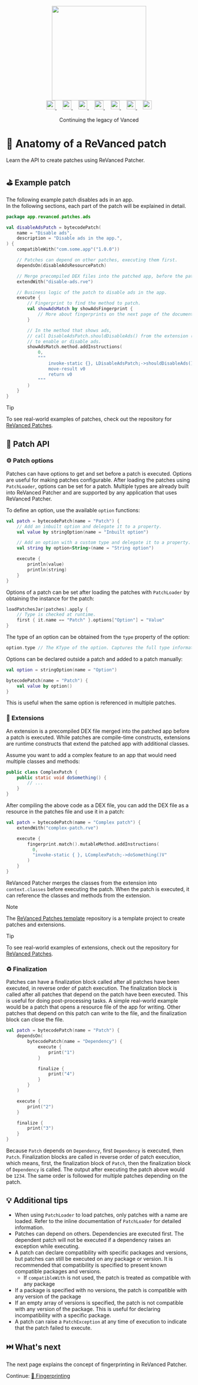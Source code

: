 <p align="center">
  <picture>
    <source
      width="256px"
      media="(prefers-color-scheme: dark)"
      srcset="../assets/revanced-headline/revanced-headline-vertical-dark.svg"
    >
    <img 
      width="256px"
      src="../assets/revanced-headline/revanced-headline-vertical-light.svg"
    >
  </picture>
  <br>
  <a href="https://revanced.app/">
     <picture>
         <source height="24px" media="(prefers-color-scheme: dark)" srcset="../assets/revanced-logo/revanced-logo.svg" />
         <img height="24px" src="../assets/revanced-logo/revanced-logo.svg" />
     </picture>
   </a>&nbsp;&nbsp;&nbsp;
   <a href="https://github.com/ReVanced">
       <picture>
           <source height="24px" media="(prefers-color-scheme: dark)" srcset="https://i.ibb.co/dMMmCrW/Git-Hub-Mark.png" />
           <img height="24px" src="https://i.ibb.co/9wV3HGF/Git-Hub-Mark-Light.png" />
       </picture>
   </a>&nbsp;&nbsp;&nbsp;
   <a href="http://revanced.app/discord">
       <picture>
           <source height="24px" media="(prefers-color-scheme: dark)" srcset="https://user-images.githubusercontent.com/13122796/178032563-d4e084b7-244e-4358-af50-26bde6dd4996.png" />
           <img height="24px" src="https://user-images.githubusercontent.com/13122796/178032563-d4e084b7-244e-4358-af50-26bde6dd4996.png" />
       </picture>
   </a>&nbsp;&nbsp;&nbsp;
   <a href="https://reddit.com/r/revancedapp">
       <picture>
           <source height="24px" media="(prefers-color-scheme: dark)" srcset="https://user-images.githubusercontent.com/13122796/178032351-9d9d5619-8ef7-470a-9eec-2744ece54553.png" />
           <img height="24px" src="https://user-images.githubusercontent.com/13122796/178032351-9d9d5619-8ef7-470a-9eec-2744ece54553.png" />
       </picture>
   </a>&nbsp;&nbsp;&nbsp;
   <a href="https://t.me/app_revanced">
      <picture>
         <source height="24px" media="(prefers-color-scheme: dark)" srcset="https://user-images.githubusercontent.com/13122796/178032213-faf25ab8-0bc3-4a94-a730-b524c96df124.png" />
         <img height="24px" src="https://user-images.githubusercontent.com/13122796/178032213-faf25ab8-0bc3-4a94-a730-b524c96df124.png" />
      </picture>
   </a>&nbsp;&nbsp;&nbsp;
   <a href="https://x.com/revancedapp">
      <picture>
         <source media="(prefers-color-scheme: dark)" srcset="https://user-images.githubusercontent.com/93124920/270180600-7c1b38bf-889b-4d68-bd5e-b9d86f91421a.png">
         <img height="24px" src="https://user-images.githubusercontent.com/93124920/270108715-d80743fa-b330-4809-b1e6-79fbdc60d09c.png" />
      </picture>
   </a>&nbsp;&nbsp;&nbsp;
   <a href="https://www.youtube.com/@ReVanced">
      <picture>
         <source height="24px" media="(prefers-color-scheme: dark)" srcset="https://user-images.githubusercontent.com/13122796/178032714-c51c7492-0666-44ac-99c2-f003a695ab50.png" />
         <img height="24px" src="https://user-images.githubusercontent.com/13122796/178032714-c51c7492-0666-44ac-99c2-f003a695ab50.png" />
     </picture>
   </a>
   <br>
   <br>
   Continuing the legacy of Vanced
</p>

# 🧩 Anatomy of a ReVanced patch

Learn the API to create patches using ReVanced Patcher.

## ⛳️ Example patch

The following example patch disables ads in an app.  
In the following sections, each part of the patch will be explained in detail.

```kt
package app.revanced.patches.ads

val disableAdsPatch = bytecodePatch(
    name = "Disable ads",
    description = "Disable ads in the app.",
) {
    compatibleWith("com.some.app"("1.0.0"))

    // Patches can depend on other patches, executing them first.
    dependsOn(disableAdsResourcePatch)

    // Merge precompiled DEX files into the patched app, before the patch is executed.
    extendWith("disable-ads.rve")

    // Business logic of the patch to disable ads in the app.
    execute {
        // Fingerprint to find the method to patch.
        val showAdsMatch by showAdsFingerprint {
            // More about fingerprints on the next page of the documentation.
        }

        // In the method that shows ads,
        // call DisableAdsPatch.shouldDisableAds() from the extension (precompiled DEX file)
        // to enable or disable ads.
        showAdsMatch.method.addInstructions(
            0,
            """
                invoke-static {}, LDisableAdsPatch;->shouldDisableAds()Z
                move-result v0
                return v0
            """
        )
    }
}
```

> [!TIP]
> To see real-world examples of patches,
> check out the repository for [ReVanced Patches](https://github.com/revanced/revanced-patches).

## 🧩 Patch API

### ⚙️ Patch options

Patches can have options to get and set before a patch is executed.
Options are useful for making patches configurable.
After loading the patches using `PatchLoader`, options can be set for a patch.
Multiple types are already built into ReVanced Patcher and are supported by any application that uses ReVanced Patcher.

To define an option, use the available `option` functions:

```kt
val patch = bytecodePatch(name = "Patch") {
    // Add an inbuilt option and delegate it to a property.
    val value by stringOption(name = "Inbuilt option")

    // Add an option with a custom type and delegate it to a property.
    val string by option<String>(name = "String option")

    execute {
        println(value)
        println(string)
    }
}
```

Options of a patch can be set after loading the patches with `PatchLoader` by obtaining the instance for the patch:

```kt
loadPatchesJar(patches).apply {
    // Type is checked at runtime.
    first { it.name == "Patch" }.options["Option"] = "Value"
}
```

The type of an option can be obtained from the `type` property of the option:

```kt
option.type // The KType of the option. Captures the full type information of the option.
```

Options can be declared outside a patch and added to a patch manually:

```kt
val option = stringOption(name = "Option")

bytecodePatch(name = "Patch") {
    val value by option()
}
```

This is useful when the same option is referenced in multiple patches.

### 🧩 Extensions

An extension is a precompiled DEX file merged into the patched app before a patch is executed.
While patches are compile-time constructs, extensions are runtime constructs
that extend the patched app with additional classes.

Assume you want to add a complex feature to an app that would need multiple classes and methods:

```java
public class ComplexPatch {
    public static void doSomething() {
        // ...
    }
}
```

After compiling the above code as a DEX file, you can add the DEX file as a resource in the patches file
and use it in a patch:

```kt
val patch = bytecodePatch(name = "Complex patch") {
    extendWith("complex-patch.rve")

    execute {
        fingerprint.match().mutableMethod.addInstructions(
          0,
          "invoke-static { }, LComplexPatch;->doSomething()V"
        )
    }
}
```

ReVanced Patcher merges the classes from the extension into `context.classes` before executing the patch.
When the patch is executed, it can reference the classes and methods from the extension.

> [!NOTE]
>
> The [ReVanced Patches template](https://github.com/ReVanced/revanced-patches-template) repository
> is a template project to create patches and extensions.

> [!TIP]
> To see real-world examples of extensions,
> check out the repository for [ReVanced Patches](https://github.com/revanced/revanced-patches).

### ♻️ Finalization

Patches can have a finalization block called after all patches have been executed, in reverse order of patch execution.
The finalization block is called after all patches that depend on the patch have been executed.
This is useful for doing post-processing tasks.
A simple real-world example would be a patch that opens a resource file of the app for writing.
Other patches that depend on this patch can write to the file, and the finalization block can close the file.

```kt
val patch = bytecodePatch(name = "Patch") {
    dependsOn(
        bytecodePatch(name = "Dependency") {
            execute {
                print("1")
            }

            finalize {
                print("4")
            }
        }
    )

    execute {
        print("2")
    }

    finalize {
        print("3")
    }
}
```

Because `Patch` depends on `Dependency`, first `Dependency` is executed, then `Patch`.
Finalization blocks are called in reverse order of patch execution, which means,
first, the finalization block of `Patch`, then the finalization block of `Dependency` is called.
The output after executing the patch above would be `1234`.
The same order is followed for multiple patches depending on the patch.

## 💡 Additional tips

- When using `PatchLoader` to load patches, only patches with a name are loaded.
  Refer to the inline documentation of `PatchLoader` for detailed information.
- Patches can depend on others. Dependencies are executed first.
  The dependent patch will not be executed if a dependency raises an exception while executing.
- A patch can declare compatibility with specific packages and versions,
  but patches can still be executed on any package or version.
  It is recommended that compatibility is specified to present known compatible packages and versions.
    - If `compatibleWith` is not used, the patch is treated as compatible with any package
- If a package is specified with no versions, the patch is compatible with any version of the package
- If an empty array of versions is specified, the patch is not compatible with any version of the package.
  This is useful for declaring incompatibility with a specific package.
- A patch can raise a `PatchException` at any time of execution to indicate that the patch failed to execute.

## ⏭️ What's next

The next page explains the concept of fingerprinting in ReVanced Patcher.

Continue: [🔎 Fingerprinting](2_2_1_fingerprinting.md)
